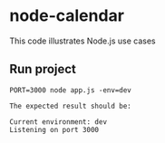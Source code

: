 # node-calendar

This code illustrates Node.js use cases

## Run project
```
PORT=3000 node app.js -env=dev

The expected result should be:

Current environment: dev
Listening on port 3000
```